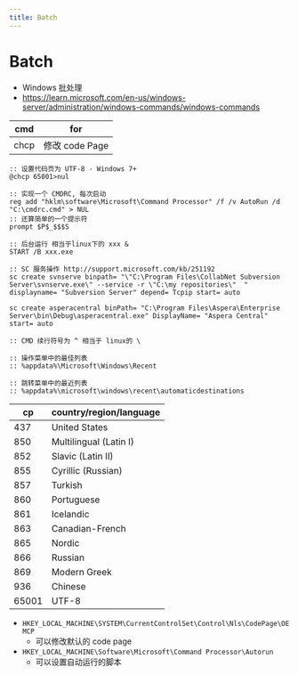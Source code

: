 ```yaml
---
title: Batch
---
```


# Batch

- Windows 批处理
- https://learn.microsoft.com/en-us/windows-server/administration/windows-commands/windows-commands

| cmd  | for            |
| ---- | -------------- |
| chcp | 修改 code Page |

```batch
:: 设置代码页为 UTF-8 - Windows 7+
@chcp 65001>nul

:: 实现一个 CMDRC, 每次启动
reg add "hklm\software\Microsoft\Command Processor" /f /v AutoRun /d "C:\cmdrc.cmd" > NUL
:: 还算简单的一个提示符
prompt $P$_$$$S

:: 后台运行 相当于linux下的 xxx &
START /B xxx.exe

:: SC 服务操作 http://support.microsoft.com/kb/251192
sc create svnserve binpath= "\"C:\Program Files\CollabNet Subversion Server\svnserve.exe\" --service -r \"C:\my repositories\"  " displayname= "Subversion Server" depend= Tcpip start= auto

sc create asperacentral binPath= "C:\Program Files\Aspera\Enterprise Server\bin\Debug\asperacentral.exe" DisplayName= "Aspera Central" start= auto

:: CMD 续行符号为 ^ 相当于 linux的 \

:: 操作菜单中的最佳列表
:: %appdata%\Microsoft\Windows\Recent

:: 跳转菜单中的最近列表
:: %appdata%\microsoft\windows\recent\automaticdestinations
```

| cp    | country/region/language |
| ----- | ----------------------- |
| 437   | United States           |
| 850   | Multilingual (Latin I)  |
| 852   | Slavic (Latin II)       |
| 855   | Cyrillic (Russian)      |
| 857   | Turkish                 |
| 860   | Portuguese              |
| 861   | Icelandic               |
| 863   | Canadian-French         |
| 865   | Nordic                  |
| 866   | Russian                 |
| 869   | Modern Greek            |
| 936   | Chinese                 |
| 65001 | UTF-8                   |

- `HKEY_LOCAL_MACHINE\SYSTEM\CurrentControlSet\Control\Nls\CodePage\OEMCP`
  - 可以修改默认的 code page
- `HKEY_LOCAL_MACHINE\Software\Microsoft\Command Processor\Autorun`
  - 可以设置自动运行的脚本
